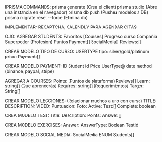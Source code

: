 lPRISMA COMMANDS:
prisma generate (Crea el client)
prisma studio (Abre una instancia en el navegador)
prisma db push (Pushea modelos a DB)
prisma migrate reset --force (Elimina db)


IMPLEMENTAR: RECAPTCHA, CALENDLY PARA AGENDAR CITAS

OJO: 
AGREGAR STUDENTS:
  Favoritos [Courses]
  Progreso curso
  Compañia
  Superpoder (Profesion)
  Puntos
  Payment[]
  SocialMedia[]
  Reviews:[]


CREAR MODELO TIPO DE CURSO: USERTYPE
  tipo: silver/gold/platinum
  price:
  Payment:[]
 

CREAR MODELO PAYMENT:
  ID
  Student id
  Price
  UserType@
  date
  method (binance, paypal, stripe)
  
AGREGAR A COURSES:
  Points: (Puntos de plataforma)
  Reviews[]
  Learn: string[] (Que aprenderás)
  Requires: string[] (Requerimientos)
  Target: String[]


CREAR MODELO LECCIONES: (Relacionar muchos a uno con curso)
  TITLE:
  DESCRIPTION:
  VIDEO:
  Puntuacion:
  Foto:
  Active:
  Test:[]
  Complete: boolean
  
 CREA MODELO TEST:
  Title:
  Description:
  Points:
  Answer:[]
  
 CREA MODELO EXERCISES:
  Answer:
  AnswerType: Boolean
  TestId
 
 
CREAR MODELO SOCIAL MEDIA:
  SocialMedia ENUM 
  Students[]
  
  

